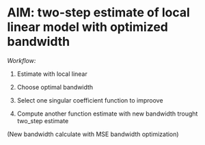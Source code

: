 # AIM: two-step estimate of local linear model with optimized bandwidth

*Workflow:*

  1) Estimate with local linear
  
  2) Choose optimal bandwidth
  
  3) Select one singular coefficient function to improove
  
  4) Compute another function estimate with new bandwidth trought two_step estimate
  
  (New bandwidth calculate with MSE bandwidth optimization)

